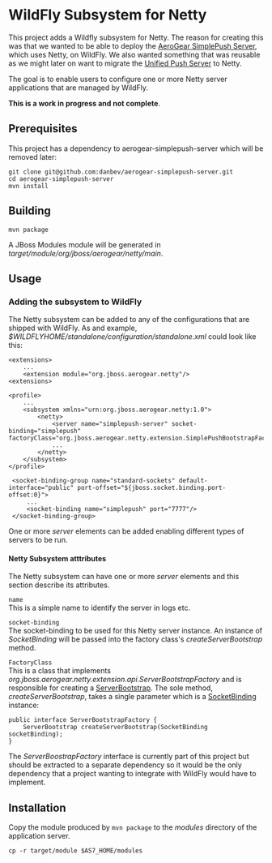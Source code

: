 # WildFly Subsystem for Netty
This project adds a Wildfly subsystem for Netty. The reason for creating this was that we wanted to be able to 
deploy the [AeroGear SimplePush Server](https://github.com/danbev/aerogear-simplepush-server), which uses Netty, on WildFly. We
also wanted something that was reusable as we might later on want to migrate the [Unified Push Server](https://github.com/matzew/pushee)
to Netty.

The goal is to enable users to configure one or more Netty server applications that are managed by WildFly.  

__This is a work in progress and not complete__.

## Prerequisites
This project has a dependency to aerogear-simplepush-server which will be removed later:

    git clone git@github.com:danbev/aerogear-simplepush-server.git
    cd aerogear-simplepush-server
    mvn install
    
## Building

    mvn package
    
A JBoss Modules module will be generated in _target/module/org/jboss/aerogear/netty/main_.    

## Usage

### Adding the subsystem to WildFly
The Netty subsystem can be added to any of the configurations that are shipped with WildFly. 
As and example, _$WILDFLYHOME/standalone/configuration/standalone.xml_ could look like this:

    <extensions>
        ...
        <extension module="org.jboss.aerogear.netty"/>
    <extensions>

    <profile>
        ...
        <subsystem xmlns="urn:org.jboss.aerogear.netty:1.0">
            <netty>
                <server name="simplepush-server" socket-binding="simplepush" factoryClass="org.jboss.aerogear.netty.extension.SimplePushBootstrapFactory"/>
                ...
            </netty>
        </subsystem>
    </profile>    
    
     <socket-binding-group name="standard-sockets" default-interface="public" port-offset="${jboss.socket.binding.port-offset:0}">
         ...
         <socket-binding name="simplepush" port="7777"/>
     </socket-binding-group>
    
One or more _server_ elements can be added enabling different types of servers to be run.  

#### Netty Subsystem atttributes
The Netty subsystem can have one or more _server_ elements and this section describe its attributes.  

```name```  
This is a simple name to identify the server in logs etc.

```socket-binding```  
The socket-binding to be used for this Netty server instance. An instance of _SocketBinding_ will be passed into 
the factory class's _createServerBootstrap_ method.

```FactoryClass```  
This is a class that implements _org.jboss.aerogear.netty.extension.api.ServerBootstrapFactory_ and is responsible for 
creating a [ServerBootstrap](http://netty.io/4.0/api/io/netty/bootstrap/ServerBootstrap.html). The sole method, _createServerBootstrap_, 
takes a single parameter which is a [SocketBinding](https://github.com/wildfly/wildfly/blob/master/network/src/main/java/org/jboss/as/network/SocketBinding.java) instance:

    public interface ServerBootstrapFactory {
        ServerBootstrap createServerBootstrap(SocketBinding socketBinding);
    }
    
The _ServerBoostrapFactory_ interface is currently part of this project but should be extracted to a separate dependency so it would 
be the only dependency that a project wanting to integrate with WildFly would have to implement.


## Installation
Copy the module produced by ```mvn package``` to the _modules_ directory of the application server.

    cp -r target/module $AS7_HOME/modules
    
    
    